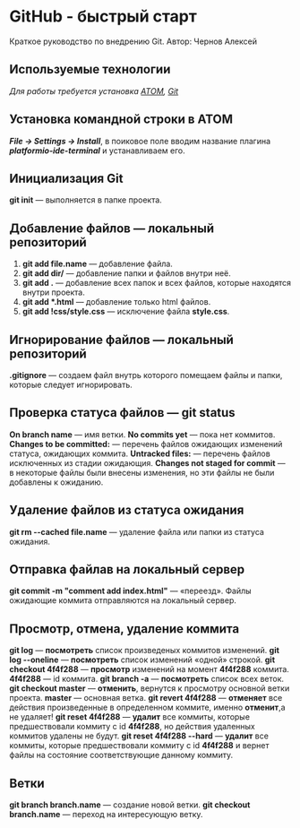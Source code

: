# GitHub - быстрый старт
Краткое руководство по внедрению Git. Автор: Чернов Алексей

## Используемые технологии
_Для работы требуется установка [ATOM](https://atom.io/), [Git](https://git-scm.com/)_

## Установка командной строки в ATOM
_**File -> Settings -> Install**_, в поиковое поле вводим название плагина _**platformio-ide-terminal**_ и устанавливаем его.

## Инициализация Git
**git init** — выполняется в папке проекта.

## Добавление файлов — локальный репозиторий
1. **git add file.name** — добавление файла.
1. **git add dir/** — добавление папки и файлов внутри неё.
1. **git add .** — добавление всех папок и всех файлов, которые находятся внутри проекта.
1. **git add \*.html** — добавление только html файлов.
1. **git add !css/style.css** — исключение файла **style.css**.

## Игнорирование файлов — локальный репозиторий
**.gitignore** — создаем файл внутрь которого помещаем файлы и папки, которые следует игнорировать.

## Проверка статуса файлов — git status
**On branch name** — имя ветки.
**No commits yet** — пока нет коммитов.
**Changes to be committed:** — перечень файлов ожидающих изменений статуса, ожидающих коммита.
**Untracked files:** — перечень файлов исключенных из стадии ожидающия.
**Changes not staged for commit** — в некоторые файлы были внесены изменения, но эти файлы не были добавлены к ожиданию. 

## Удаление файлов из статуса ожидания
**git rm --cached file.name** — удаление файла или папки из статуса ожидания.

## Отправка файлав на локальный сервер
**git commit -m "comment add index.html"** — «переезд». Файлы ожидающие коммита отправляются на локальный сервер.

## Просмотр, отмена, удаление коммита
**git log** — **посмотреть** список произведеных коммитов изменений.
**git log --oneline** — **посмотреть** список изменений «одной» строкой.
**git checkout 4f4f288** — **просмотр** изменений на момент **4f4f288** коммита. **4f4f288** — id коммита.
**git branch -a** — **посмотреть** список всех веток.
**git checkout master** — **отменить**, вернутся к просмотру основной ветки проекта. **master** — основная ветка.
**git revert 4f4f288** — **отменяет** все действия произведенные в определенном коммите, именно **отменит**,а не удаляет!
**git reset 4f4f288** — **удалит** все коммиты, которые предшествовали коммиту с id **4f4f288**, но действия удаленных коммитов удалены не будут.
**git reset 4f4f288 --hard** — **удалит** все коммиты, которые предшествовали коммиту с id **4f4f288** и вернет файлы на состояние соответствующие данному коммиту.

## Ветки
**git  branch branch.name** — создание новой ветки.
**git  checkout branch.name** — переход на интересующую ветку.

